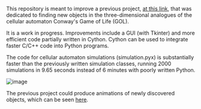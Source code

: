 
This repository is meant to improve a previous project, [at this link](https://colab.research.google.com/drive/15g1jnxBquah6GUF4DoPkcKmu0FTRSl_-?usp=sharing), that was dedicated to finding new objects in the three-dimensional analogues of the cellular automaton Conway's Game of Life (GOL).

It is a work in progress. Improvements include a GUI (with Tkinter) and more efficient code partially written in Cython. Cython can be used to integrate faster C/C++ code into Python programs. 

The code for cellular automaton simulations (simulation.pyx) is substantially faster than the previously written simulation classes, running 2000 simulations in 9.65 seconds instead of 6 minutes with poorly written Python. 

![image](https://user-images.githubusercontent.com/82735611/182790992-e0b990fd-6744-479a-8579-18bb7eae203d.png)

The previous project could produce animations of newly discovered objects, which can be seen [here](https://drive.google.com/drive/folders/1PKuUsbWEtwWcqKOcSlp65b6jJn_0glE3?usp=sharing).
